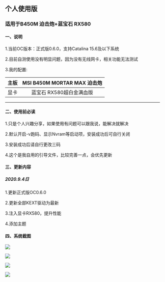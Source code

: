 ## 个人使用版

### 适用于B450M 迫击炮+蓝宝石 RX580

#### 一、说明

1.当前OC版本：正式版0.6.0，支持Catalina 15.6及以下系统

2.目前自测使用没有明显问题，因为没有无线网卡，相关功能无法测试

3.我的配置:


| 主板  |          MSI B450M MORTAR MAX 迫击炮          |
| :--: | :-------------------------: |
| 显卡 | 蓝宝石 RX580超白金满血版 |


----------------------

#### 二、使用前必读

1.只是个人兴趣分享，如果使用有问题可以跟我说，能解决就解决

2.默认开启-v跑码、显示Nvram等启动项，安装成功后可自行关闭

3.安装成功后请自行更改三码

4.这个是我自用的引导文件，比较完善一点，会优先更新

#### 三、更新内容

##### 2020.9.4日

1.更新正式版OC0.6.0

2.更新全部KEXT驱动为最新

3.注入显卡RX580，提升性能

4.添加主题



#### 四、系统截图

![](https://qdall01.baidupcs.com/file/12dffdff4ka657eb59607802273f49f4?bkt=en-864c1d195a8f2f41f3ad75527987fd64d983278e958933d64a839ff27f45fdeb9fcabc966221da608aaae051f7a4f29919a31b20bc7685117147c4a314ff95f1&fid=414463553-250528-577164214933907&time=1599270585&sign=FDTAXUGERLQlBHSKfW-DCb740ccc5511e5e8fedcff06b081203-8V6z93sqZkw1fL5n3gEVV7mKNnU%3D&to=92&size=37903&sta_dx=37903&sta_cs=1&sta_ft=jpg&sta_ct=0&sta_mt=0&fm2=MH%2CXian%2CAnywhere%2C%2Canhui%2Cct&ctime=1599228062&mtime=1599228062&resv0=-1&resv1=0&resv2=rlim&resv3=5&resv4=37903&vuk=414463553&iv=-2&htype=&randtype=&newver=1&newfm=1&secfm=1&flow_ver=3&pkey=en-f109e6bd104be8c79cb4ab5f8f4ef3fc580caad2dbfa5573fc2f695844f7ad7a66e14ac94e1f572099a7efb638b4eefc7bd212b8146cc0bc305a5e1275657320&sl=81002574&expires=8h&rt=pr&r=855235725&vbdid=4239290275&fin=1599227647473.jpg&fn=1599227647473.jpg&rtype=1&dp-logid=5761318893435224334&dp-callid=0.1&hps=1&tsl=11&csl=58&fsl=-1&csign=ls%2FEEWYp8Pt9LKajDfuiglqWobw%3D&so=0&ut=8&uter=4&serv=0&uc=1311220622&ti=1d93a8f0247a7ec18b6145fd911d785d9f211298bfff6134&hflag=30&adg=c_afb2a47deb9e0a04f4f761aa1c6c5437&reqlabel=250528_f_b2e1a3b622b48d3cb60d45c70fa00a43_-1_2b4cb3f821a4034952cc1102168be04e&by=themis)

![](https://qdall01.baidupcs.com/file/f8fc16756vb271ec5f5bb74b196b5b49?bkt=en-2a4ba40c42c88fab393c7419a660d9e53f0e3fccb0b5a7bda1829d949180e16fe5ce54e28e2334a0e2d9fa3bee22982597199ebf029b6e6845bf79f14c7008ec&fid=414463553-250528-347748392448633&time=1599270610&sign=FDTAXUGERLQlBHSKfW-DCb740ccc5511e5e8fedcff06b081203-OkUZHitMhZjr7IYpBOS6M8jH7iQ%3D&to=92&size=64037&sta_dx=64037&sta_cs=1&sta_ft=jpg&sta_ct=0&sta_mt=0&fm2=MH%2CXian%2CAnywhere%2C%2Canhui%2Cct&ctime=1599228063&mtime=1599228063&resv0=-1&resv1=0&resv2=rlim&resv3=5&resv4=64037&vuk=414463553&iv=-2&htype=&randtype=&newver=1&newfm=1&secfm=1&flow_ver=3&pkey=en-1d5b10f04a62b6fc0dba509cec10f6206f95d7319f983ac00df132255a4d70d99e9e4e8fc827a87a58332d6c50cad77e8ca10de574a0e047305a5e1275657320&sl=81002574&expires=8h&rt=pr&r=955902345&vbdid=4239290275&fin=1599227674552.jpg&fn=1599227674552.jpg&rtype=1&dp-logid=5761325529778198319&dp-callid=0.1&hps=1&tsl=11&csl=58&fsl=-1&csign=ls%2FEEWYp8Pt9LKajDfuiglqWobw%3D&so=0&ut=8&uter=4&serv=0&uc=1311220622&ti=5f2aaa70d2fd14de9c36721e0f157ad1de10e96078d4c548&hflag=30&adg=c_afb2a47deb9e0a04f4f761aa1c6c5437&reqlabel=250528_f_b2e1a3b622b48d3cb60d45c70fa00a43_-1_2b4cb3f821a4034952cc1102168be04e&by=themis)

![](https://qdall01.baidupcs.com/file/dbf7fb5fcv32e2509893a050a27c341c?bkt=en-0f64e6ca9b24f0bc635de155f7cc46a1c3fad4f5815ae043df25731a469eab5ce9508a70ff779147d0571485c593c70f3dbd2336dc8d8ca931fa4eb7d8dfe1ae&fid=414463553-250528-450026396252045&time=1599270658&sign=FDTAXUGERLQlBHSKfW-DCb740ccc5511e5e8fedcff06b081203-WLXzhwkdQB0gbXlG%2FqHpN0tORR8%3D&to=92&size=69018&sta_dx=69018&sta_cs=1&sta_ft=jpg&sta_ct=0&sta_mt=0&fm2=MH%2CXian%2CAnywhere%2C%2Canhui%2Cct&ctime=1599228060&mtime=1599228060&resv0=-1&resv1=0&resv2=rlim&resv3=5&resv4=69018&vuk=414463553&iv=-2&htype=&randtype=&newver=1&newfm=1&secfm=1&flow_ver=3&pkey=en-d2b8447b652ee24359fda5b7f365b9e1c26ac2460802c38209a0b5919f50bc1b5d967d030c8bcf47e995ac888147cbc95107e74c58e557c4305a5e1275657320&sl=81002574&expires=8h&rt=pr&r=386782415&vbdid=4239290275&fin=1599227534660.jpg&fn=1599227534660.jpg&rtype=1&dp-logid=5761338380322258114&dp-callid=0.1&hps=1&tsl=11&csl=58&fsl=-1&csign=ls%2FEEWYp8Pt9LKajDfuiglqWobw%3D&so=0&ut=8&uter=4&serv=0&uc=1311220622&ti=83f2b583554fba155d31dc863165446abd5097d6cf8a909a&hflag=30&adg=c_afb2a47deb9e0a04f4f761aa1c6c5437&reqlabel=250528_f_b2e1a3b622b48d3cb60d45c70fa00a43_-1_2b4cb3f821a4034952cc1102168be04e&by=themis)

![](https://qdall01.baidupcs.com/file/491dadaabp94c0afaeea53385f63f3df?bkt=en-2d9e6f81f9f5bca0059b23d3b6fb302ad841de0b07bbf1e3aa91cc78a0f91a40fe09aaefee052c6cd7d66e5b7ffbae934e87e9876ccb1f98ee5191ceb33962e2&fid=414463553-250528-709406280454542&time=1599270678&sign=FDTAXUGERLQlBHSKfW-DCb740ccc5511e5e8fedcff06b081203-Pw4Yoe%2BSofA4sJkcW6WAv%2F7RERQ%3D&to=92&size=70384&sta_dx=70384&sta_cs=1&sta_ft=jpg&sta_ct=0&sta_mt=0&fm2=MH%2CXian%2CAnywhere%2C%2Canhui%2Cct&ctime=1599228061&mtime=1599228061&resv0=-1&resv1=0&resv2=rlim&resv3=5&resv4=70384&vuk=414463553&iv=-2&htype=&randtype=&newver=1&newfm=1&secfm=1&flow_ver=3&pkey=en-262be9b53c2ae603e70ad50d07d66f4ca6e72939103c2f26f47ee41da1097e40344738a984df84c0f3afcac2bafb21ccd188df4b4d0b27e5305a5e1275657320&sl=81002574&expires=8h&rt=pr&r=499965908&vbdid=4239290275&fin=1599227598127.jpg&fn=1599227598127.jpg&rtype=1&dp-logid=5761343874031024933&dp-callid=0.1&hps=1&tsl=11&csl=58&fsl=-1&csign=ls%2FEEWYp8Pt9LKajDfuiglqWobw%3D&so=0&ut=8&uter=4&serv=0&uc=1311220622&ti=f85402de02783127531e5ff9f6dc18fda8e64d8676b42e0fe3611405bef53ec1&hflag=30&adg=c_afb2a47deb9e0a04f4f761aa1c6c5437&reqlabel=250528_f_b2e1a3b622b48d3cb60d45c70fa00a43_-1_2b4cb3f821a4034952cc1102168be04e&by=themis)






